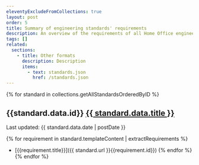 ```yaml
---
eleventyExcludeFromCollections: true
layout: post
order: 5
title: Summary of engineering standards' requirements
description: An overview of the requirements of all Home Office engineering standards.
tags: []
related:
  sections:
    - title: Other formats
      description: Description  
      items:
        - text: standards.json
          href: /standards.json
---
```

{% for standard in collections.getAllStandardsOrderedByID %}
<h2 class="app-document-header__title govuk-heading-l">
  <span class="govuk-caption-l">{{standard.data.id}}</span>
  <a href="{{ standard.url }}" class="govuk-link">{{ standard.data.title }}</a>
</h2>
<p class="govuk-hint">Last updated: {{ standard.data.date | postDate }}</p>

{% for requirement in standard.templateContent | extractRequirements %}
* [{{requirement.title}}]({{ standard.url }}{{requirement.id}})
{% endfor %}
{% endfor %}
